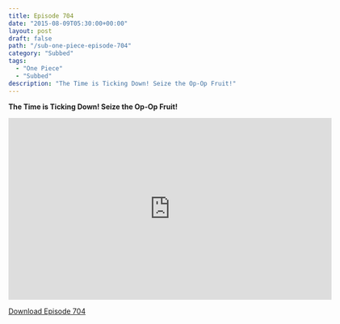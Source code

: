 ```yaml
---
title: Episode 704
date: "2015-08-09T05:30:00+00:00"
layout: post
draft: false
path: "/sub-one-piece-episode-704"
category: "Subbed"
tags:
  - "One Piece"
  - "Subbed"
description: "The Time is Ticking Down! Seize the Op-Op Fruit!"
---
```


**The Time is Ticking Down! Seize the Op-Op Fruit!**

<iframe width="640" height="360" src="https://www.rapidvideo.com/e/G6FRPGHDP8" frameborder="0" marginwidth=0 marginheight=0 scrolling=no allowfullscreen></iframe>

<a href="http://ouo.io/qs/eCodkFEQ?s=https://rapidvid.to/d/https://www.rapidvideo.com/e/G6FRPGHDP8">Download Episode 704</a>
